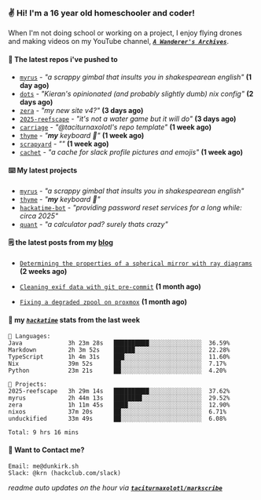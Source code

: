 ### ✌️ Hi! I'm a 16 year old homeschooler and coder!

When I'm not doing school or working on a project, I enjoy flying drones and making videos on my YouTube channel, [**_`A Wanderer's Archives`_**](https://youtube.com/@wanderer.archives).

#### 👷 The latest repos i've pushed to

- [`myrus`](https://github.com/taciturnaxolotl/myrus) - _"a scrappy gimbal that insults you in shakespearean english"_ **(1 day ago)**
- [`dots`](https://github.com/taciturnaxolotl/dots) - _"Kieran's opinionated (and probably slightly dumb) nix config"_ **(2 days ago)**
- [`zera`](https://github.com/taciturnaxolotl/zera) - _"my new site v4?"_ **(3 days ago)**
- [`2025-reefscape`](https://github.com/df1317/2025-reefscape) - _"it's not a water game but it will do"_ **(3 days ago)**
- [`carriage`](https://github.com/taciturnaxolotl/carriage) - _"@taciturnaxolotl's repo template"_ **(1 week ago)**
- [`thyme`](https://github.com/taciturnaxolotl/thyme) - _"**my** keyboard 🫶"_ **(1 week ago)**
- [`scrapyard`](https://github.com/hackclub/scrapyard) - _""_ **(1 week ago)**
- [`cachet`](https://github.com/taciturnaxolotl/cachet) - _"a cache for slack profile pictures and emojis"_ **(1 week ago)**

#### ⌨️ My latest projects

- [`myrus`](https://github.com/taciturnaxolotl/myrus) - _"a scrappy gimbal that insults you in shakespearean english"_
- [`thyme`](https://github.com/taciturnaxolotl/thyme) - _"**my** keyboard 🫶"_
- [`hackatime-bot`](https://github.com/taciturnaxolotl/hackatime-bot) - _"providing password reset services for a long while: circa 2025"_
- [`quant`](https://github.com/taciturnaxolotl/quant) - _"a calculator pad? surely thats crazy"_

#### 🗒️ the latest posts from my [blog](https://dunkirk.sh)

- [`Determining the properties of a spherical mirror with ray diagrams`](https://dunkirk.sh/blog/spherical-ray-diagrams/) **(2 weeks ago)**

- [`Cleaning exif data with git pre-commit`](https://dunkirk.sh/blog/remove-exif-git-hook/) **(1 month ago)**

- [`Fixing a degraded zpool on proxmox`](https://dunkirk.sh/blog/degraded-zpool-proxmox/) **(1 month ago)**



#### 📡 my [_`hackatime`_](https://waka.hackclub.com) stats from the last week

```text
💾 Languages:
Java             3h 23m 28s   ██████████░░░░░░░░░░░░░░░  36.59%
Markdown         2h 3m 52s    ██████░░░░░░░░░░░░░░░░░░░  22.28%
TypeScript       1h 4m 31s    ███░░░░░░░░░░░░░░░░░░░░░░  11.60%
Nix              39m 52s      ██░░░░░░░░░░░░░░░░░░░░░░░  7.17%
Python           23m 21s      ██░░░░░░░░░░░░░░░░░░░░░░░  4.20%

💼 Projects:
2025-reefscape   3h 29m 14s   ██████████░░░░░░░░░░░░░░░  37.62%
myrus            2h 44m 13s   ████████░░░░░░░░░░░░░░░░░  29.52%
zera             1h 11m 45s   ████░░░░░░░░░░░░░░░░░░░░░  12.90%
nixos            37m 20s      ██░░░░░░░░░░░░░░░░░░░░░░░  6.71%
unduckified      33m 49s      ██░░░░░░░░░░░░░░░░░░░░░░░  6.08%

Total: 9 hrs 16 mins
```

#### 📮 Want to Contact me?

```text
Email: me@dunkirk.sh
Slack: @krn (hackclub.com/slack)
```

_readme auto updates on the hour via [**`taciturnaxolotl/markscribe`**](https://github.com/taciturnaxolotl/markscribe)_
